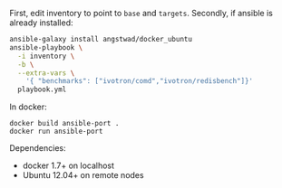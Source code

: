First, edit inventory to point to `base` and `targets`. Secondly, if 
ansible is already installed:

```bash
ansible-galaxy install angstwad/docker_ubuntu
ansible-playbook \
  -i inventory \
  -b \
  --extra-vars \
    '{ "benchmarks": ["ivotron/comd","ivotron/redisbench"]}'
  playbook.yml
```

In docker:

```
docker build ansible-port .
docker run ansible-port
```

Dependencies:

  * docker 1.7+ on localhost
  * Ubuntu 12.04+ on remote nodes

